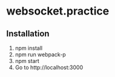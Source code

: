 # websocket.practice

## Installation
1. npm install
2. npm run webpack-p
3. npm start
4. Go to http://localhost:3000
